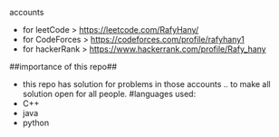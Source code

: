 accounts
* for leetCode > https://leetcode.com/RafyHany/
* for CodeForces > https://codeforces.com/profile/rafyhany1
* for hackerRank > https://www.hackerrank.com/profile/Rafy_hany

##importance of this repo##
* this repo has solution for problems in those accounts .. to make all solution open for all people.
#languages used:
* C++
* java
* python
